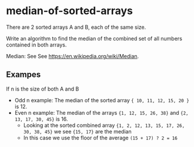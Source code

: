 # median-of-sorted-arrays

There are 2 sorted arrays A and B, each of the same size. 

Write an algorithm to find the median of the combined set of all numbers contained in both arrays.

Median: See See https://en.wikipedia.org/wiki/Median.

## Exampes

If n is the size of both A and B

- Odd n example: The median of the sorted array `{ 10, 11, 12, 15, 20 }` is 12.
- Even n example: The median of the arrays `{1, 12, 15, 26, 38}` and `{2, 13, 17, 30, 45}` is 16.
  - Looking at the sorted combined array `{1, 2, 12, 13, 15, 17, 26, 30, 38, 45}` we see `{15, 17}` are the median
  - In this case we use the floor of the average `(15 + 17) ? 2 = 16`


